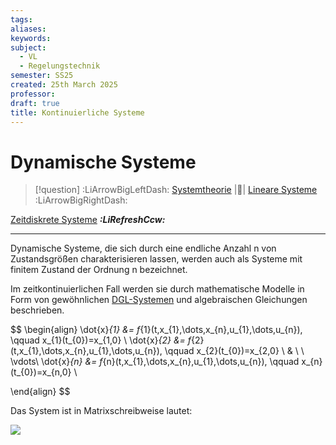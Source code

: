 ```yaml
---
tags: 
aliases: 
keywords: 
subject:
  - VL
  - Regelungstechnik
semester: SS25
created: 25th March 2025
professor:
draft: true
title: Kontinuierliche Systeme
---
```


# Dynamische Systeme

> [!question] :LiArrowBigLeftDash: [Systemtheorie]({MOC}%20Systemtheorie.md) |📍| [Lineare Systeme](Lineare%20Systeme.md) :LiArrowBigRightDash:

[Zeitdiskrete Systeme](Zeitdiskrete%20Systeme.md) ***:LiRefreshCcw:***

---

Dynamische Systeme, die sich durch eine endliche Anzahl n von Zustandsgrößen charakterisieren lassen, werden auch als Systeme mit finitem Zustand der Ordnung n bezeichnet.

Im zeitkontinuierlichen Fall werden sie durch mathematische Modelle in Form von gewöhnlichen [DGL-Systemen](../Mathematik/Analysis/DGL-System.md) und algebraischen Gleichungen beschrieben. 

$$
\begin{align}
\dot{x}_{1} &= f_{1}(t,x_{1},\dots,x_{n},u_{1},\dots,u_{n}), \qquad x_{1}(t_{0})=x_{1,0} \\
\dot{x}_{2} &= f_{2}(t,x_{1},\dots,x_{n},u_{1},\dots,u_{n}), \qquad x_{2}(t_{0})=x_{2,0} \\
& \ \ \vdots\\
\dot{x}_{n} &= f_{n}(t,x_{1},\dots,x_{n},u_{1},\dots,u_{n}), \qquad x_{n}(t_{0})=x_{n,0} \\

\end{align}
$$

Das System ist in Matrixschreibweise lautet:




![](Zustandsraum.md#^ZSGR)